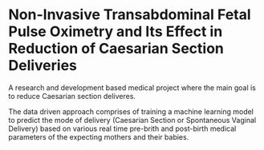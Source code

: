 # Non-Invasive Transabdominal Fetal Pulse Oximetry and Its Effect in Reduction of Caesarian Section Deliveries 
A research and development based medical project where the main goal is to reduce Caesarian section deliveres.

The data driven approach comprises of training a machine learning model to predict the mode of delivery (Caesarian Section or Spontaneous Vaginal Delivery) based on various real time pre-brith and post-birth medical parameters of the expecting mothers and their babies.
